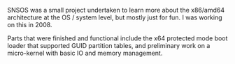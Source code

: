 SNSOS was a small project undertaken to learn more about the x86/amd64 architecture at the OS / system level, but mostly just for fun. I was working on this in 2008.

Parts that were finished and functional include the x64 protected mode boot loader that supported GUID partition tables, and preliminary work on a micro-kernel with basic IO and memory management.
